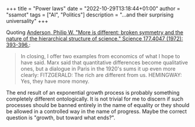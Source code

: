 +++
title = "Power laws"
date = "2022-10-29T13:18:44+01:00"
author = "ssamot"
tags = ["AI", "Politics"]
description = "...and their surprising universality"
+++

Quoting [Anderson, Philip W. "More is different: broken symmetry and the nature of the hierarchical structure of science." Science 177.4047 (1972): 393-396.](https://cse-robotics.engr.tamu.edu/dshell/cs689/papers/anderson72more_is_different.pdf):

> In closing, I offer two examples from
economics of what I hope to have said.
Marx said that quantitative differences
become qualitative ones, but a dialogue
in Paris in the 1920's sums it up even
more clearly:
FITZGERALD: The rich are different from us.
HEMINGWAY: Yes, they have more
money.

The end result of an exponential growth process is probably something completely different ontologically. It is not trivial for me to discern if such processes should be banned entirely in the name of equality or they should be allowed in a controlled way in the name of progress. Maybe the correct question is "growth, but toward what ends?". 
